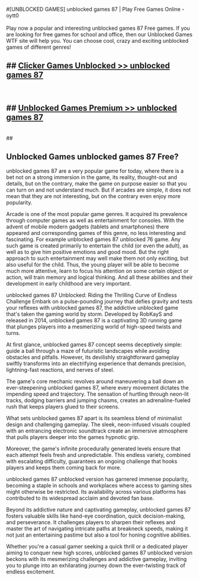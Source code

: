 #[UNBLOCKED GAMES] unblocked games 87 | Play Free Games Online - oytt0 <br>
<br>
Play now a popular and interesting unblocked games 87 Free games. If you are looking for free games for school and office, then our Unblocked Games WTF site will help you. You can choose cool, crazy and exciting unblocked games of different genres!


## ##  [Clicker Games Unblocked >> unblocked games 87](http://freeplayer.one?title=unblocked_games_87&ref=22)
  <br>

##  ## [Unblocked Games Premium >> unblocked games 87](http://freeplayer.one?title=unblocked_games_87&ref=22)
  <br>
  ##



## Unblocked Games unblocked games 87 Free?

unblocked games 87 are a very popular game for today, where there is a bet not on a strong immersion in the game, its reality, thought-out and details, but on the contrary, make the game on purpose easier so that you can turn on and not understand much. But if arcades are simple, it does not mean that they are not interesting, but on the contrary even enjoy more popularity.

Arcade is one of the most popular game genres. It acquired its prevalence through computer games as well as entertainment for consoles. With the advent of mobile modern gadgets (tablets and smartphones) there appeared and corresponding games of this genre, no less interesting and fascinating. For example unblocked games 87 unblocked 76 game. Any such game is created primarily to entertain the child (or even the adult), as well as to give him positive emotions and good mood. But the right approach to such entertainment may well make them not only exciting, but also useful for the child. Thus, the young player will be able to become much more attentive, learn to focus his attention on some certain object or action, will train memory and logical thinking. And all these abilities and their development in early childhood are very important.

unblocked games 87 Unblocked: Riding the Thrilling Curve of Endless Challenge
Embark on a pulse-pounding journey that defies gravity and tests your reflexes with unblocked games 87, the addictive unblocked game that's taken the gaming world by storm. Developed by RobKayS and released in 2014, unblocked games 87 is a captivating 3D running game that plunges players into a mesmerizing world of high-speed twists and turns.

At first glance, unblocked games 87 concept seems deceptively simple: guide a ball through a maze of futuristic landscapes while avoiding obstacles and pitfalls. However, its devilishly straightforward gameplay swiftly transforms into an electrifying experience that demands precision, lightning-fast reactions, and nerves of steel.

The game's core mechanic revolves around maneuvering a ball down an ever-steepening unblocked games 87, where every movement dictates the impending speed and trajectory. The sensation of hurtling through neon-lit tracks, dodging barriers and jumping chasms, creates an adrenaline-fueled rush that keeps players glued to their screens.

What sets unblocked games 87 apart is its seamless blend of minimalist design and challenging gameplay. The sleek, neon-infused visuals coupled with an entrancing electronic soundtrack create an immersive atmosphere that pulls players deeper into the games hypnotic grip.

Moreover, the game's infinite procedurally generated levels ensure that each attempt feels fresh and unpredictable. This endless variety, combined with escalating difficulty, guarantees an ongoing challenge that hooks players and keeps them coming back for more.

unblocked games 87 unblocked version has garnered immense popularity, becoming a staple in schools and workplaces where access to gaming sites might otherwise be restricted. Its availability across various platforms has contributed to its widespread acclaim and devoted fan base.

Beyond its addictive nature and captivating gameplay, unblocked games 87 fosters valuable skills like hand-eye coordination, quick decision-making, and perseverance. It challenges players to sharpen their reflexes and master the art of navigating intricate paths at breakneck speeds, making it not just an entertaining pastime but also a tool for honing cognitive abilities.

Whether you're a casual gamer seeking a quick thrill or a dedicated player aiming to conquer new high scores, unblocked games 87 unblocked version beckons with its mesmerizing challenges and addictive gameplay, inviting you to plunge into an exhilarating journey down the ever-twisting track of endless excitement.